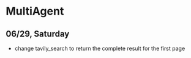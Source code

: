 # MultiAgent


## 06/29, Saturday
* change tavily_search to return the complete result for the first page